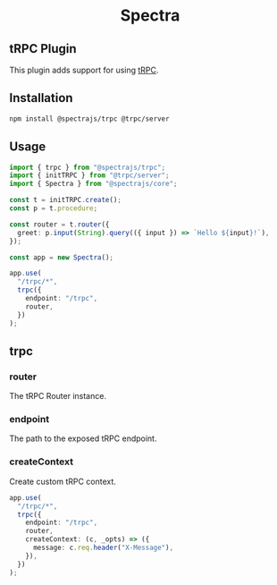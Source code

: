 <h1 align="center">Spectra</h1>

## tRPC Plugin

This plugin adds support for using [tRPC](https://trpc.io).

## Installation

```sh
npm install @spectrajs/trpc @trpc/server
```

## Usage

```ts
import { trpc } from "@spectrajs/trpc";
import { initTRPC } from "@trpc/server";
import { Spectra } from "@spectrajs/core";

const t = initTRPC.create();
const p = t.procedure;

const router = t.router({
  greet: p.input(String).query(({ input }) => `Hello ${input}!`),
});

const app = new Spectra();

app.use(
  "/trpc/*",
  trpc({
    endpoint: "/trpc",
    router,
  })
);
```

## trpc

### router

The tRPC Router instance.

### endpoint

The path to the exposed tRPC endpoint.

### createContext

Create custom tRPC context.

```ts
app.use(
  "/trpc/*",
  trpc({
    endpoint: "/trpc",
    router,
    createContext: (c, _opts) => ({
      message: c.req.header("X-Message"),
    }),
  })
);
```
